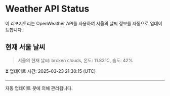 
# Weather API Status

이 리포지토리는 OpenWeather API를 사용하여 서울의 날씨 정보를 자동으로 업데이트합니다.

## 현재 서울 날씨
> 서울의 현재 날씨: broken clouds, 온도: 11.83°C, 습도: 42%

⏳ 업데이트 시간: 2025-03-23 21:30:15 (UTC)

---
자동 업데이트 봇에 의해 관리됩니다.
